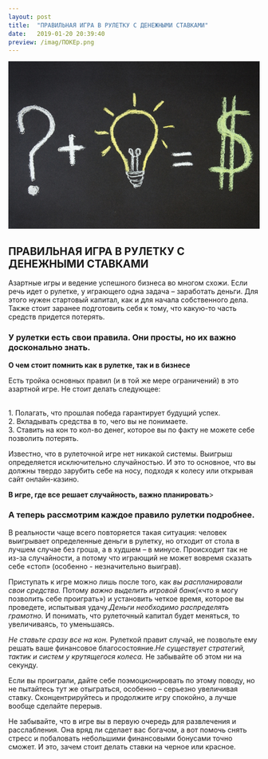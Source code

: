 ```yaml
---
layout: post
title:  "ПРАВИЛЬНАЯ ИГРА В РУЛЕТКУ С ДЕНЕЖНЫМИ СТАВКАМИ"
date:   2019-01-20 20:39:40
preview: /imag/ПОКЕр.png
---
```


![Picture](/imag/33.jpg)

## ПРАВИЛЬНАЯ ИГРА В РУЛЕТКУ С ДЕНЕЖНЫМИ СТАВКАМИ

Азартные игры и ведение успешного бизнеса во многом схожи. Если речь идет о рулетке, у играющего одна задача – заработать деньги. Для этого нужен стартовый капитал, как и для начала собственного дела. Также стоит заранее подготовить себя к тому, что какую-то часть средств придется потерять. 

### У рулетки есть свои правила. Они просты, но их важно досконально знать.

<strong>О чем стоит помнить как в рулетке, так и в бизнесе</strong>

Есть тройка основных правил (и в той же мере ограничений) в это азартной игре. Не стоит делать следующее:

<br>1.	Полагать, что прошлая победа гарантирует будущий успех. 
<br>2.	Вкладывать средства в то, чего вы не понимаете.
<br>3.	Ставить на кон то кол-во денег, которое вы по факту не можете себе позволить потерять.

Известно, что в рулеточной игре нет никакой системы. Выигрыш определяется исключительно случайностью. И это то основное, что вы должны твердо зарубить себе на носу, подходя к колесу или открывая сайт онлайн-казино.

<strong>В игре, где все решает случайность, важно планировать</strong>>

### А теперь рассмотрим каждое правило рулетки подробнее.

В реальности чаще всего повторяется такая ситуация: человек выигрывает определенные деньги в рулетку, но отходит от стола в лучшем случае без гроша, а в худшем – в минусе. Происходит так не из-за случайности, а потому что играющий не может вовремя сказать себе «стоп» (особенно - незначительно выиграв). 

Приступать к игре можно лишь после того, как <i>вы распланировали свои средства.</i>
 Потому <i>важно выделить игровой банк</i>(«что я могу позволить себе проиграть») и установить четкое время, которое вы проведете, испытывая удачу.<i>Деньги необходимо распределять грамотно.</i> И понимать, что рулеточный капитал будет меняться, то увеличиваясь, то уменьшаясь. 

<i>Не ставьте сразу все на кон.</i> Рулеткой правит случай, не позвольте ему решать ваше финансовое благосостояние.<i>Не существует стратегий, тактик и систем у крутящегося колеса.</i> Не забывайте об этом ни на секунду.

Если вы проиграли, дайте себе поэмоционировать по этому поводу, но не пытайтесь тут же отыграться, особенно – серьезно увеличивая ставку. Сконцентрируйтесь и продолжите игру спокойно, а лучше вообще сделайте перерыв. 

Не забывайте, что в игре вы в первую очередь для развлечения и расслабления. Она вряд ли сделает вас богачом, а вот помочь снять стресс и побаловать небольшими финансовыми бонусами точно сможет. И это, зачем стоит делать ставки на черное или красное. 
